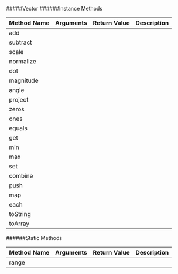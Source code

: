 #####Vector
######Instance Methods

Method Name           | Arguments                 |  Return Value           |  Description
----------------------|---------------------------|-------------------------|-------------
add                   |                           |                         |
subtract              |                           |                         |
scale                 |                           |                         |
normalize             |                           |                         |
dot                   |                           |                         |
magnitude             |                           |                         |
angle                 |                           |                         |
project               |                           |                         |
zeros                 |                           |                         |
ones                  |                           |                         |
equals                |                           |                         |
get                   |                           |                         |
min                   |                           |                         |
max                   |                           |                         |
set                   |                           |                         |
combine               |                           |                         |
push                  |                           |                         |
map                   |                           |                         |
each                  |                           |                         |
toString              |                           |                         |
toArray               |                           |                         |

######Static Methods

Method Name           | Arguments                 |  Return Value           |  Description
----------------------|---------------------------|-------------------------|-------------
range                 |                           |                         |

